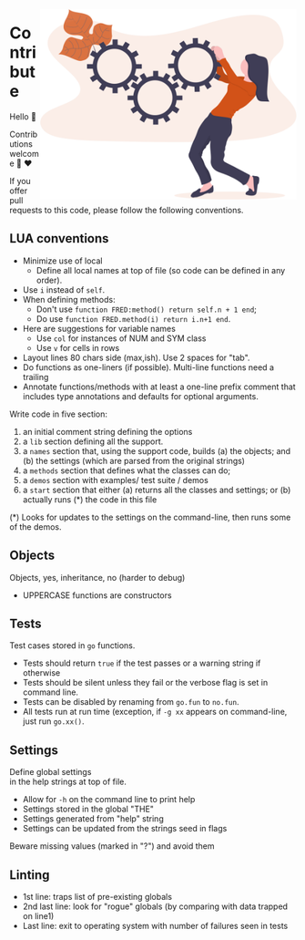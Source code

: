 <a name=top></a>

<img align=right width=450 src=/docs/img/contrib.png>

# Contribute
Hello :wave:  

Contributions welcome :kiss: :heart:

If you offer pull requests to this code, please follow the following conventions.

## LUA conventions

- Minimize use of local
  -  Define all local names at top of file (so code can be defined in any order).
- Use `i` instead of `self`. 
- When defining methods:
  - Don't use `function FRED:method() return self.n + 1 end`;
  - Do use `function FRED.method(i) return i.n+1 end`.
- Here are suggestions for variable names
  - Use `col` for instances of NUM and SYM class
  - Use `v` for cells in rows
- Layout lines 80 chars side (max,ish). Use 2 spaces for "tab".
- Do functions as one-liners (if possible). Multi-line functions need a trailing
- Annotate functions/methods with at least a one-line prefix comment that includes
  type annotations and defaults for optional arguments.

Write code in five section:
1. an initial comment string defining the options
2. a `lib` section defining all the support.
3. a `names` section that, using the support code, builds
   (a) the objects; and
   (b) the settings (which are parsed from the original strings)
4. a   `methods` section that defines what the classes can do;
5. a   `demos` section with examples/ test suite / demos 
6. a `start` section that either 
   (a) returns all the classes and settings;  or
   (b) actually runs (*) the code in this file

(*) Looks for updates to the settings on the 
    command-line, then runs some of the demos.

## Objects

Objects, yes,  inheritance, no (harder to debug)   
- UPPERCASE functions are constructors

## Tests

Test cases stored in `go` functions.    
- Tests should return `true` if the test passes or a warning string if otherwise
- Tests should be silent unless they fail or the verbose flag is set in command line.
- Tests can be disabled by renaming from `go.fun` to `no.fun`.
- All tests run at run time (exception, if `-g xx` appears on command-line, just run 
  `go.xx()`.

## Settings

Define global settings   
in the help strings at top of file.    
- Allow for `-h` on the command line to print help
- Settings stored in the global "THE"
- Settings generated from "help" string
- Settings can be updated from the strings seed in flags

Beware missing values (marked in "?") and avoid them

## Linting 

-  1st line: traps list of pre-existing globals  
- 2nd last line: look for "rogue" globals (by comparing with data trapped on line1)
- Last line: exit to operating system with number of failures seen in tests
